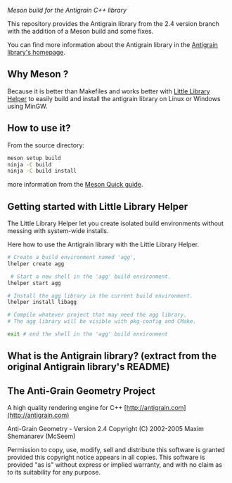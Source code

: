 *Meson build for the Antigrain C++ library*

This repository provides the Antigrain library from the 2.4 version branch with the addition of a Meson build and some fixes.

You can find more information about the Antigrain library in the [Antigrain library's homepage](http://antigrain.com/).

## Why Meson ?

Because it is better than Makefiles and works better with [Little Library Helper](https://github.com/franko/lhelper) to easily build and install the antigrain library on Linux or Windows using MinGW.

## How to use it?

From the source directory:

```sh
meson setup build
ninja -C build
ninja -C build install
```
more information from the [Meson Quick guide](https://mesonbuild.com/Quick-guide.html).

## Getting started with Little Library Helper

The Little Library Helper let you create isolated build environments without messing with system-wide installs.

Here how to use the Antigrain library with the Little Library Helper.

```sh
# Create a build environment named 'agg',
lhelper create agg

 # Start a new shell in the 'agg' build environment.
lhelper start agg

# Install the agg library in the current build environment.
lhelper install libagg

# Compile whatever project that may need the agg library.
# The agg library will be visible with pkg-config and CMake.

exit # end the shell in the 'agg' build environment
```

## What is the Antigrain library? (extract from the original Antigrain library's README)

The Anti-Grain Geometry Project
-------------------------------

A high quality rendering engine for C++
[http://antigrain.com](http://antigrain.com)

Anti-Grain Geometry - Version 2.4
Copyright (C) 2002-2005 Maxim Shemanarev (McSeem)

Permission to copy, use, modify, sell and distribute this software
is granted provided this copyright notice appears in all copies.
This software is provided "as is" without express or implied
warranty, and with no claim as to its suitability for any purpose.
